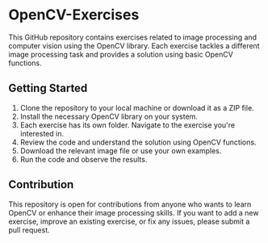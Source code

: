 # OpenCV-Exercises
This GitHub repository contains exercises related to image processing and computer vision using the OpenCV library. Each exercise tackles a different image processing task and provides a solution using basic OpenCV functions.

## Getting Started
1. Clone the repository to your local machine or download it as a ZIP file.
2. Install the necessary OpenCV library on your system.
3. Each exercise has its own folder. Navigate to the exercise you're interested in.
4. Review the code and understand the solution using OpenCV functions.
5. Download the relevant image file or use your own examples.
6. Run the code and observe the results.

## Contribution
This repository is open for contributions from anyone who wants to learn OpenCV or enhance their image processing skills. If you want to add a new exercise, improve an existing exercise, or fix any issues, please submit a pull request.
